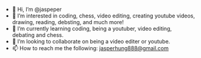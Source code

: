 - 👋 Hi, I’m @jaspeper
- 👀 I’m interested in coding, chess, video editing, creating youtube videos, drawing, reading, debsting, and much more!
- 🌱 I’m currently learning coding, being a youtuber, video editing, debating and chess.
- 💞️ I’m looking to collaborate on being a video editer or youtube.
- 📫 How to reach me the following: jasperhung888@gmail.com

<!---
jaspeper/jaspeper is a ✨ special ✨ repository because its `README.md` (this file) appears on your GitHub profile.
You can click the Preview link to take a look at your changes.
--->

